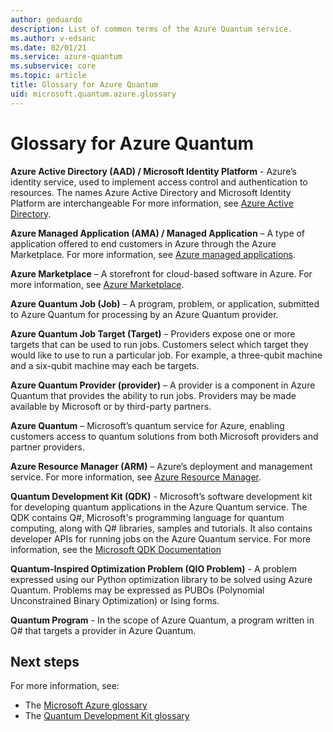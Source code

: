 ```yaml
---
author: geduardo
description: List of common terms of the Azure Quantum service.
ms.author: v-edsanc
ms.date: 02/01/21
ms.service: azure-quantum
ms.subservice: core
ms.topic: article
title: Glossary for Azure Quantum
uid: microsoft.quantum.azure.glossary
---
```


# Glossary for Azure Quantum

**Azure Active Directory (AAD) / Microsoft Identity Platform** - Azure’s identity service, used to implement access control and authentication to resources. The names Azure Active Directory and Microsoft Identity Platform are interchangeable For more information, see [Azure Active Directory](https://docs.microsoft.com/azure/active-directory/fundamentals/active-directory-whatis).

**Azure Managed Application (AMA) / Managed Application** – A type of application offered to end customers in Azure through the Azure Marketplace. For more information, see [Azure managed applications](https://docs.microsoft.com/azure/managed-applications/overview).

**Azure Marketplace** – A storefront for cloud-based software in Azure. For more information, see [Azure Marketplace](https://azuremarketplace.microsoft.com/marketplace/).

**Azure Quantum Job (Job)** – A program, problem, or application, submitted to Azure Quantum for processing by an Azure Quantum provider.

**Azure Quantum Job Target (Target)** – Providers expose one or more targets that can be used to run jobs. Customers select which target they would like to use to run a particular job. For example, a three-qubit machine and a six-qubit machine may each be targets.

**Azure Quantum Provider (provider)** – A provider is a component in Azure Quantum that provides the ability to run jobs. Providers may be made available by Microsoft or by third-party partners.

**Azure Quantum** – Microsoft’s quantum service for Azure, enabling customers access to quantum solutions from both Microsoft providers and partner providers.

**Azure Resource Manager (ARM)** – Azure’s deployment and management service. For more information, see [Azure Resource Manager](https://docs.microsoft.com/azure/azure-resource-manager/resource-group-overview).

**Quantum Development Kit (QDK)** - Microsoft’s software development kit for developing quantum applications in the Azure Quantum service. The QDK contains Q\#, Microsoft's programming language for quantum computing, along with Q\# libraries, samples and tutorials. It also contains developer APIs for running jobs on the Azure Quantum service. For more information, see the [Microsoft QDK Documentation](xref:microsoft.quantum.overview.qdk-overview)

**Quantum-Inspired Optimization Problem (QIO Problem)** - A problem expressed using our Python optimization library to be solved using Azure Quantum. Problems may be expressed as PUBOs (Polynomial Unconstrained Binary Optimization) or Ising forms.

**Quantum Program** - In the scope of Azure Quantum, a program written in Q# that targets a provider in Azure Quantum.

## Next steps

For more information, see:

- The [Microsoft Azure glossary](https://docs.microsoft.com/azure/azure-glossary-cloud-terminology)
- The [Quantum Development Kit glossary](xref:microsoft.quantum.glossary-qdk)